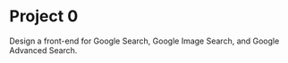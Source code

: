 # Project 0

Design a front-end for Google Search, Google Image Search, and Google Advanced Search.
